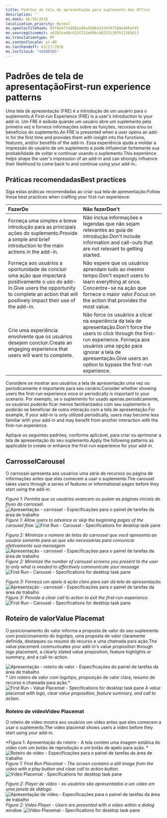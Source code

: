 ```yaml
---
title: Padrões de tela de apresentação para suplemento dos Office
description: ''
ms.date: 06/26/2018
localization_priority: Normal
ms.openlocfilehash: 85f8e4f7e0082e00ad5064333470f589e449af45
ms.sourcegitcommit: a0262ea40cd23f221e69bcb0223110f011265d13
ms.translationtype: MT
ms.contentlocale: pt-BR
ms.lasthandoff: 03/17/2020
ms.locfileid: "42688505"
---
```

# <a name="first-run-experience-patterns"></a><span data-ttu-id="be982-102">Padrões de tela de apresentação</span><span class="sxs-lookup"><span data-stu-id="be982-102">First-run experience patterns</span></span>

<span data-ttu-id="be982-103">Uma tela de apresentação (FRE) é a introdução de um usuário para o suplemento.</span><span class="sxs-lookup"><span data-stu-id="be982-103">A First-run Experience (FRE) is a user's introduction to your add-in.</span></span> <span data-ttu-id="be982-104">Um FRE é exibida quando um usuário abre um suplemento pela primeira vez e fornece informações sobre as funções, recursos e/ou os benefícios do suplemento.</span><span class="sxs-lookup"><span data-stu-id="be982-104">An FRE is presented when a user opens an add-in for the first time and provides them with insight into the functions, features, and/or benefits of the add-in.</span></span> <span data-ttu-id="be982-105">Essa experiência ajuda a moldar a impressão do usuário de um suplemento e pode influenciar fortemente sua probabilidade de voltar e continuar usando o suplemento.</span><span class="sxs-lookup"><span data-stu-id="be982-105">This experience helps shape the user's impression of an add-in and can strongly influence their likelihood to come back to and continue using your add-in..</span></span>

## <a name="best-practices"></a><span data-ttu-id="be982-106">Práticas recomendadas</span><span class="sxs-lookup"><span data-stu-id="be982-106">Best practices</span></span>


<span data-ttu-id="be982-107">Siga estas práticas recomendadas ao criar sua tela de apresentação:</span><span class="sxs-lookup"><span data-stu-id="be982-107">Follow these best practices when crafting your first-run experience:</span></span>

|<span data-ttu-id="be982-108">Fazer</span><span class="sxs-lookup"><span data-stu-id="be982-108">Do</span></span>|<span data-ttu-id="be982-109">Não fazer</span><span class="sxs-lookup"><span data-stu-id="be982-109">Don't</span></span>|
|:------|:------|
|<span data-ttu-id="be982-110">Forneça uma simples e breve introdução para as principais ações do suplemento.</span><span class="sxs-lookup"><span data-stu-id="be982-110">Provide a simple and brief introduction to the main actions in the add-in.</span></span> | <span data-ttu-id="be982-111">Não inclua informações e legendas que não sejam relevantes ao guia de introdução.</span><span class="sxs-lookup"><span data-stu-id="be982-111">Don't include information and call-outs that are not relevant to getting started.</span></span>
|<span data-ttu-id="be982-112">Forneça aos usuários a oportunidade de concluir uma ação que impactará positivamente o uso do add-in.</span><span class="sxs-lookup"><span data-stu-id="be982-112">Give users the opportunity to complete an action that will positively impact their use of the add-in.</span></span> | <span data-ttu-id="be982-113">Não espere que os usuários aprendam tudo ao mesmo tempo.</span><span class="sxs-lookup"><span data-stu-id="be982-113">Don't expect users to learn everything at once.</span></span> <span data-ttu-id="be982-114">Concentre-se na ação que fornece o maior valor.</span><span class="sxs-lookup"><span data-stu-id="be982-114">Focus on the action that provides the most value.</span></span>
|<span data-ttu-id="be982-115">Crie uma experiência envolvente que os usuários desejem concluir.</span><span class="sxs-lookup"><span data-stu-id="be982-115">Create an engaging experience that users will want to complete.</span></span> | <span data-ttu-id="be982-116">Não force os usuários a clicar na experiência da tela de apresentação.</span><span class="sxs-lookup"><span data-stu-id="be982-116">Don't force the users to click through the first-run experience.</span></span> <span data-ttu-id="be982-117">Forneça aos usuários uma opção para ignorar a tela de apresentação.</span><span class="sxs-lookup"><span data-stu-id="be982-117">Give users an option to bypass the first-run experience.</span></span> |



<span data-ttu-id="be982-118">Considere se mostrar aos usuários a tela de apresentação uma vez ou periodicamente é importante para seu cenário.</span><span class="sxs-lookup"><span data-stu-id="be982-118">Consider whether showing users the first-run experience once or periodically is important to your scenario.</span></span> <span data-ttu-id="be982-119">Por exemplo, se o suplemento for usado apenas periodicamente, os usuários poderão ficar menos familiarizados com seu suplemento e poderão se beneficiar de outra interação com a tela de apresentação.</span><span class="sxs-lookup"><span data-stu-id="be982-119">For example, if your add-in is only utilized periodically, users may become less familiar with your add-in and may benefit from another interaction with the first-run experience.</span></span>



<span data-ttu-id="be982-120">Aplique os seguintes padrões, conforme aplicável, para criar ou aprimorar a tela de apresentação do seu suplemento.</span><span class="sxs-lookup"><span data-stu-id="be982-120">Apply the following patterns as applicable to create or enhance the first-run experience for your add-in.</span></span>



## <a name="carousel"></a><span data-ttu-id="be982-121">Carrossel</span><span class="sxs-lookup"><span data-stu-id="be982-121">Carousel</span></span>


<span data-ttu-id="be982-122">O carrossel apresenta aos usuários uma série de recursos ou página de informações antes que eles comecem a usar o suplemento.</span><span class="sxs-lookup"><span data-stu-id="be982-122">The carousel takes users through a series of features or informational pages before they start using the add-in.</span></span>

<span data-ttu-id="be982-123">*Figura 1: Permita que os usuários avancem ou pulem as páginas iniciais do fluxo do carrossel.*
![ Apresentação - carrossel - Especificações para o painel de tarefas da área de trabalho](../images/add-in-FRE-step-1.png)</span><span class="sxs-lookup"><span data-stu-id="be982-123">*Figure 1: Allow users to advance or skip the beginning pages of the carousel flow.*
![First Run - Carousel - Specifications for desktop task pane](../images/add-in-FRE-step-1.png)</span></span>



<span data-ttu-id="be982-124">*Figura 2: Minimize o número de telas do carrossel que você apresenta ao usuário somente para as que são necessárias para comunicar efetivamente sua mensagem*
![ Apresentação - carrossel - Especificações para o painel de tarefas da área de trabalho](../images/add-in-FRE-step-2.png)</span><span class="sxs-lookup"><span data-stu-id="be982-124">*Figure 2: Minimize the number of carousel screens you present to the user to only what is needed to effectively communicate your message*
![First Run - Carousel - Specifications for desktop task pane](../images/add-in-FRE-step-2.png)</span></span>


<span data-ttu-id="be982-125">*Figura 3: Forneça um apelo à ação claro para sair da tela de apresentação.*
![ Apresentação - carrossel - Especificações para o painel de tarefas da área de trabalho](../images/add-in-FRE-step-3.png)</span><span class="sxs-lookup"><span data-stu-id="be982-125">*Figure 3: Provide a clear call to action to exit the first-run-experience.*
![First Run - Carousel - Specifications for desktop task pane](../images/add-in-FRE-step-3.png)</span></span>



## <a name="value-placemat"></a><span data-ttu-id="be982-126">Roteiro de valor</span><span class="sxs-lookup"><span data-stu-id="be982-126">Value Placemat</span></span>

<span data-ttu-id="be982-127">O posicionamento do valor informa a proposta de valor do seu suplemento com posicionamento do logotipo, uma proposta de valor claramente definida, destaques ou resumo do recurso e uma chamada para ação.</span><span class="sxs-lookup"><span data-stu-id="be982-127">The value placement communicates your add-in's value proposition through logo placement, a clearly stated value proposition, feature highlights or summary, and a call-to-action.</span></span>



<span data-ttu-id="be982-128">![Apresentação - roteiro de valor - Especificações do painel de tarefas da área de trabalho ](../images/add-in-FRE-value.png)
\* Um roteiro de valor com logotipo, proposição de valor clara, resumo de recurso e chamada para ação.\*</span><span class="sxs-lookup"><span data-stu-id="be982-128">![First Run - Value Placemat - Specifications for desktop task pane](../images/add-in-FRE-value.png)
*A value placemat with logo, clear value proposition, feature summary, and call to action.*</span></span>


### <a name="video-placemat"></a><span data-ttu-id="be982-129">Roteiro de vídeo</span><span class="sxs-lookup"><span data-stu-id="be982-129">Video Placemat</span></span>

<span data-ttu-id="be982-130">O roteiro de vídeo mostra aos usuários um vídeo antes que eles comecem a usar o suplemento.</span><span class="sxs-lookup"><span data-stu-id="be982-130">The video placemat shows users a video before they start using your add-in.</span></span>


<span data-ttu-id="be982-131">\*Figura 1: Apresentação do roteiro - A tela contém uma imagem estática do vídeo com um botão de reprodução e um botão de apelo para ação. \*![Roteiro de vídeo - Especificações para o painel de tarefas da área de trabalho](../images/add-in-FRE-video.png)</span><span class="sxs-lookup"><span data-stu-id="be982-131">*Figure 1: First Run Placemat - The screen contains a still image from the video with a play button and clear call to action button.*![Video Placemat - Specifications for desktop task pane](../images/add-in-FRE-video.png)</span></span>



<span data-ttu-id="be982-132">*Figura 2: Player de vídeo - os usuários são apresentados a um vídeo em uma janela de diálogo.*
![ Apresentação de vídeo - Especificações para o painel de tarefas da área de trabalho](../images/add-in-FRE-video-dialog.png)</span><span class="sxs-lookup"><span data-stu-id="be982-132">*Figure 2: Video Player - Users are presented with a video within a dialog window.*
![Video Placemat - Specifications for desktop task pane](../images/add-in-FRE-video-dialog.png)</span></span>
